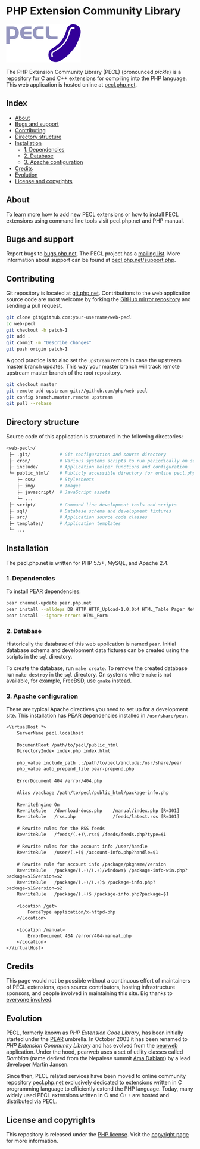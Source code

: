# PHP Extension Community Library

[![PECL](/public_html/img/pecl.svg "PECL")](https://pecl.php.net)

The PHP Extension Community Library (PECL) (pronounced *pickle*) is a repository
for C and C++ extensions for compiling into the PHP language. This web application
is hosted online at [pecl.php.net](https://pecl.php.net).

## Index

* [About](#about)
* [Bugs and support](#bugs-and-support)
* [Contributing](#contributing)
* [Directory structure](#directory-structure)
* [Installation](#installation)
  * [1. Dependencies](#1-dependencies)
  * [2. Database](#2-database)
  * [3. Apache configuration](#3-apache-configuration)
* [Credits](#credits)
* [Evolution](#evolution)
* [License and copyrights](#license-and-copyrights)

## About

To learn more how to add new PECL extensions or how to install PECL extensions
using command line tools visit pecl.php.net and PHP manual.

## Bugs and support

Report bugs to [bugs.php.net](https://bugs.php.net/report.php). The PECL project
has a [mailing list](http://news.php.net/php.pecl.dev). More information about
support can be found at [pecl.php.net/support.php](https://pecl.php.net/support.php).

## Contributing

Git repository is located at [git.php.net](https://git.php.net/?p=web/pecl.git).
Contributions to the web application source code are most welcome by forking the
[GitHub mirror repository](https://github.com/php/web-pecl) and sending a pull
request.

```bash
git clone git@github.com:your-username/web-pecl
cd web-pecl
git checkout -b patch-1
git add .
git commit -m "Describe changes"
git push origin patch-1
```

A good practice is to also set the `upstream` remote in case the upstream master
branch updates. This way your master branch will track remote upstream master
branch of the root repository.

```bash
git checkout master
git remote add upstream git://github.com/php/web-pecl
git config branch.master.remote upstream
git pull --rebase
```

## Directory structure

Source code of this application is structured in the following directories:

```bash
<web-pecl>/
 ├─ .git/           # Git configuration and source directory
 ├─ cron/           # Various systems scripts to run periodically on server
 ├─ include/        # Application helper functions and configuration
 └─ public_html/    # Publicly accessible directory for online pecl.php.net
    ├─ css/         # Stylesheets
    ├─ img/         # Images
    ├─ javascript/  # JavaScript assets
    └─ ...
 ├─ script/         # Command line development tools and scripts
 ├─ sql/            # Database schema and development fixtures
 ├─ src/            # Application source code classes
 ├─ templates/      # Application templates
 └─ ...
```

## Installation

The pecl.php.net is written for PHP 5.5+, MySQL, and Apache 2.4.

### 1. Dependencies

To install PEAR dependencies:

```bash
pear channel-update pear.php.net
pear install --alldeps DB HTTP HTTP_Upload-1.0.0b4 HTML_Table Pager Net_URL HTML_Form
pear install --ignore-errors HTML_Form
```

### 2. Database

Historically the database of this web application is named `pear`. Initial
database schema and development data fixtures can be created using the scripts
in the `sql` directory.

To create the database, run `make create`. To remove the created database run
`make destroy` in the `sql` directory. On systems where `make` is not available,
for example, FreeBSD, use `gmake` instead.

### 3. Apache configuration

These are typical Apache directives you need to set up for a development site.
This installation has PEAR dependencies installed in `/usr/share/pear`.

```apacheconf
<VirtualHost *>
    ServerName pecl.localhost

    DocumentRoot /path/to/pecl/public_html
    DirectoryIndex index.php index.html

    php_value include_path .:/path/to/pecl/include:/usr/share/pear
    php_value auto_prepend_file pear-prepend.php

    ErrorDocument 404 /error/404.php

    Alias /package /path/to/pecl/public_html/package-info.php

    RewriteEngine On
    RewriteRule   /download-docs.php    /manual/index.php [R=301]
    RewriteRule   /rss.php              /feeds/latest.rss [R=301]

    # Rewrite rules for the RSS feeds
    RewriteRule   /feeds/(.+)\.rss$ /feeds/feeds.php?type=$1

    # Rewrite rules for the account info /user/handle
    RewriteRule   /user/(.+)$ /account-info.php?handle=$1

    # Rewrite rule for account info /package/pkgname/version
    RewriteRule   /package/(.+)/(.+)/windows$ /package-info-win.php?package=$1&version=$2
    RewriteRule   /package/(.+)/(.+)$ /package-info.php?package=$1&version=$2
    RewriteRule   /package/(.+)$ /package-info.php?package=$1

    <Location /get>
        ForceType application/x-httpd-php
    </Location>

    <Location /manual>
        ErrorDocument 404 /error/404-manual.php
    </Location>
</VirtualHost>
```

## Credits

This page would not be possible without a continuous effort of maintainers of
PECL extensions, open source contributors, hosting infrastructure sponsors, and
people involved in maintaining this site. Big thanks to
[everyone involved](https://pecl.php.net/credits.php).

## Evolution

PECL, formerly known as *PHP Extension Code Library*, has been initially started
under the [PEAR](https://pear.php.net) umbrella. In October 2003 it has been
renamed to *PHP Extension Community Library* and has evolved from the
[pearweb](https://github.com/pear/pearweb) application. Under the hood, pearweb
uses a set of utility classes called *Damblan* (name derived from the
Nepalese summit [Ama Dablam](https://www.summitpost.org/ama-dablam/150234)) by a
lead developer Martin Jansen.

Since then, PECL related services have been moved to online community repository
[pecl.php.net](https://pecl.php.net/) exclusively dedicated to extensions written
in C programming language to efficiently extend the PHP language. Today, many
widely used PECL extensions written in C and C++ are hosted and distributed via
PECL.

## License and copyrights

This repository is released under the [PHP license](LICENSE). Visit the
[copyright page](https://pecl.php.net/copyright.php) for more information.
